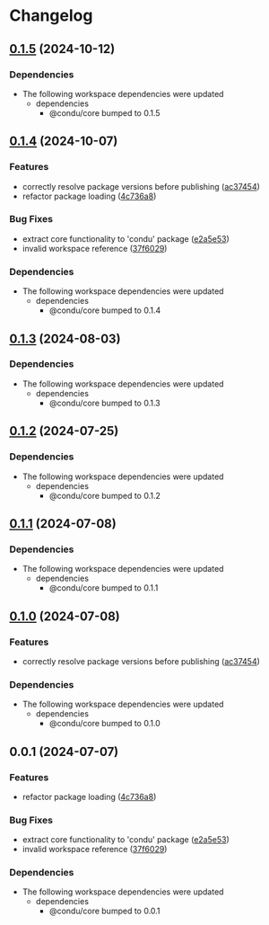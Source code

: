 # Changelog

## [0.1.5](https://github.com/niieani/condu/compare/@condu/update-specifiers@0.1.4...@condu/update-specifiers@0.1.5) (2024-10-12)


### Dependencies

* The following workspace dependencies were updated
  * dependencies
    * @condu/core bumped to 0.1.5

## [0.1.4](https://github.com/niieani/condu/compare/@condu/update-specifiers@0.1.3...@condu/update-specifiers@0.1.4) (2024-10-07)


### Features

* correctly resolve package versions before publishing ([ac37454](https://github.com/niieani/condu/commit/ac374544ecb35ad3c3f27a830f24276928168306))
* refactor package loading ([4c736a8](https://github.com/niieani/condu/commit/4c736a83077e0294a7854c8a2b9c95a5878149f3))


### Bug Fixes

* extract core functionality to 'condu' package ([e2a5e53](https://github.com/niieani/condu/commit/e2a5e539f7aeaadedd3359d8bf80591f3e4ee258))
* invalid workspace reference ([37f6029](https://github.com/niieani/condu/commit/37f6029848a43f06627f0ee2f7fcef4e535a7d07))


### Dependencies

* The following workspace dependencies were updated
  * dependencies
    * @condu/core bumped to 0.1.4

## [0.1.3](https://github.com/niieani/condu/compare/@condu/update-specifiers@0.1.2...@condu/update-specifiers@0.1.3) (2024-08-03)


### Dependencies

* The following workspace dependencies were updated
  * dependencies
    * @condu/core bumped to 0.1.3

## [0.1.2](https://github.com/niieani/toolchain/compare/@condu/update-specifiers@0.1.1...@condu/update-specifiers@0.1.2) (2024-07-25)


### Dependencies

* The following workspace dependencies were updated
  * dependencies
    * @condu/core bumped to 0.1.2

## [0.1.1](https://github.com/niieani/toolchain/compare/@condu/update-specifiers@0.1.0...@condu/update-specifiers@0.1.1) (2024-07-08)


### Dependencies

* The following workspace dependencies were updated
  * dependencies
    * @condu/core bumped to 0.1.1

## [0.1.0](https://github.com/niieani/toolchain/compare/@condu/update-specifiers@0.0.1...@condu/update-specifiers@0.1.0) (2024-07-08)


### Features

* correctly resolve package versions before publishing ([ac37454](https://github.com/niieani/toolchain/commit/ac374544ecb35ad3c3f27a830f24276928168306))


### Dependencies

* The following workspace dependencies were updated
  * dependencies
    * @condu/core bumped to 0.1.0

## 0.0.1 (2024-07-07)


### Features

* refactor package loading ([4c736a8](https://github.com/niieani/toolchain/commit/4c736a83077e0294a7854c8a2b9c95a5878149f3))


### Bug Fixes

* extract core functionality to 'condu' package ([e2a5e53](https://github.com/niieani/toolchain/commit/e2a5e539f7aeaadedd3359d8bf80591f3e4ee258))
* invalid workspace reference ([37f6029](https://github.com/niieani/toolchain/commit/37f6029848a43f06627f0ee2f7fcef4e535a7d07))


### Dependencies

* The following workspace dependencies were updated
  * dependencies
    * @condu/core bumped to 0.0.1
